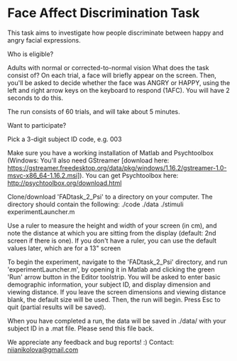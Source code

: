 # Face Affect Discrimination Task

This task aims to investigate how people discriminate between happy and angry facial expressions.

Who is eligible?

Adults with normal or corrected-to-normal vision
What does the task consist of? On each trial, a face will briefly appear on the screen. Then, you'll be asked to decide whether the face was ANGRY or HAPPY, using the left and right arrow keys on the keyboard to respond (1AFC). You will have 2 seconds to do this.

The run consists of 60 trials, and will take about 5 minutes. 

Want to participate?

Pick a 3-digit subject ID code, e.g. 003

Make sure you have a working installation of Matlab and Psychtoolbox (Windows: You'll also need GStreamer [download here: https://gstreamer.freedesktop.org/data/pkg/windows/1.16.2/gstreamer-1.0-msvc-x86_64-1.16.2.msi]). You can get Psychtoolbox here: http://psychtoolbox.org/download.html

Clone/download 'FADtask_2_Psi' to a directory on your computer. The directory should contain the following: 
   ./code 
   ./data 
   ./stimuli 
   experimentLauncher.m

Use a ruler to measure the height and width of your screen (in cm), and note the distance at which you are sitting from the display (default: 2nd screen if there is one). If you don't have a ruler, you can use the default values later, which are for a 13" screen

To begin the experiment, navigate to the 'FADtask_2_Psi' directory, and run 'experimentLauncher.m', by opening it in Matlab and clicking the green 'Run' arrow button in the Editor toolstrip. You will be asked to enter basic demographic information, your subject ID, and display dimension and viewing distance. If you leave the screen dimensions and viewing distance blank, the default size will be used. Then, the run will begin. Press Esc to quit (partial results will be saved).


When you have completed a run, the data will be saved in ./data/ with your subject ID in a .mat file. Please send this file back.

We appreciate any feedback and bug reports! :)  Contact: niianikolova@gmail.com 
